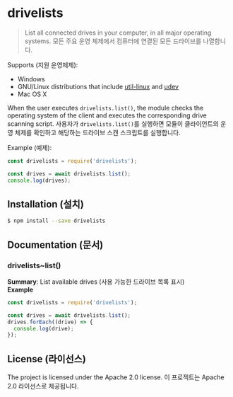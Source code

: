 <!-- Make sure you edit doc/README.hbs rather than README.md because the latter is auto-generated -->
<!-- README.md는 자동 생성되므로 doc/README.hbs를 수정해야 합니다 -->

drivelists
=========

> List all connected drives in your computer, in all major operating systems.
> 모든 주요 운영 체제에서 컴퓨터에 연결된 모든 드라이브를 나열합니다.

Supports (지원 운영체제):

- Windows
- GNU/Linux distributions that include [util-linux](https://github.com/karelzak/util-linux) and [udev](https://wiki.archlinux.org/index.php/udev)
- Mac OS X

When the user executes `drivelists.list()`, the module checks the operating
system of the client and executes the corresponding drive scanning script.
사용자가 `drivelists.list()`를 실행하면 모듈이 클라이언트의 운영 체제를 확인하고 해당하는 드라이브 스캔 스크립트를 실행합니다.

Example (예제):

```js
const drivelists = require('drivelists');

const drives = await drivelists.list();
console.log(drives);
```

Installation (설치)
------------

```sh
$ npm install --save drivelists
```

Documentation (문서)
-------------

### drivelists~list()
**Summary**: List available drives (사용 가능한 드라이브 목록 표시)  
**Example**
```js
const drivelists = require('drivelists');

const drives = await drivelists.list();
drives.forEach((drive) => {
  console.log(drive);
});
```

License (라이선스)
-------

The project is licensed under the Apache 2.0 license.
이 프로젝트는 Apache 2.0 라이선스로 제공됩니다.
